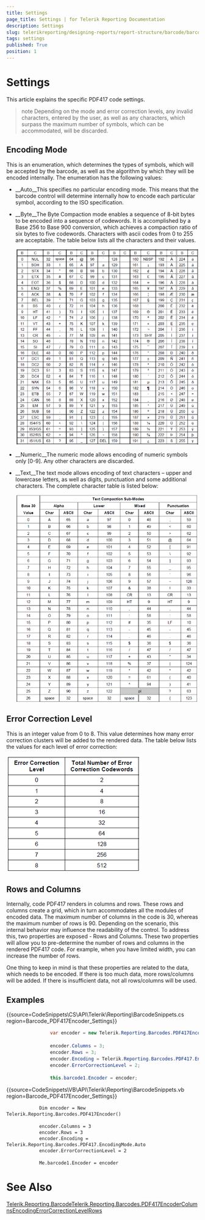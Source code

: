 ```yaml
---
title: Settings
page_title: Settings | for Telerik Reporting Documentation
description: Settings
slug: telerikreporting/designing-reports/report-structure/barcode/barcode-types/2d-barcodes/pdf417/settings
tags: settings
published: True
position: 1
---
```


# Settings



This article explains the specific PDF417 code settings.

>note Depending on the mode and error correction levels, any invalid characters, entered by the user, as well   		as any characters, which surpass the maximum number of symbols, which can be accommodated, will be discarded. 


## Encoding Mode

This is an enumeration, which determines the types of symbols, which will be accepted by the barcode, as well as
    			the algorithm by which they will be encoded internally. The enumeration has the following values:
			

* __Auto__This specifies no particular encoding mode. This means that the barcode control will determine 
					internally how to encode each particular symbol, according to the ISO specification.
				  

* __Byte__The Byte Compaction mode enables a sequence of 8-bit bytes to be encoded into a sequence of codewords. 
  				  	It is accomplished by a Base 256 to Base 900 conversion, which achieves a compaction ratio of six bytes to five codewords. 
  				  	Characters with ascii codes from 0 to 255 are acceptable. The table below lists all the characters and their values.
  				    
  ![barcode-pdf 417-table 1-byte](images/Barcodes/barcode-pdf417-table1-byte.png)

* __Numeric__The numeric mode allows encoding of numeric symbols only [0-9]. Any other characters are discarded. 
  				  

* __Text__The text mode allows encoding of text characters – upper and lowercase letters, as well as digits, 
  				  	punctuation and some additional characters. The complete character table is listed below:
  				    
  ![barcode-pdf 417-table 2-text](images/Barcodes/barcode-pdf417-table2-text.png)

## Error Correction Level

This is an integer value from 0 to 8. This value determines how many error correction clusters will be 
			added to the rendered data. The table below lists the values for each level of error correction: 
		    
  ![barcode-pdf 417-table 3-error-correction](images/Barcodes/barcode-pdf417-table3-error-correction.png)

## Rows and Columns

Internally, code PDF417 renders in columns and rows. These rows and columns create a grid, which in turn accommodates 
    	     all the modules of encoded data. The maximum number of columns in the code is 30, whereas the maximum number of rows is 90.
    	     Depending on the scenario, this internal behavior may influence the readability of the control. To address this, two properties 
    	     are exposed - Rows and Columns. These two properties will allow you to pre-determine the number of rows and columns in 
    	     the rendered PDF417 code. For example, when you have limited width, you can increase the number of rows.
    	   

One thing to keep in mind is that these properties are related to the data, which needs to be encoded. 
    	     If there is too much data, more rows/columns will be added. If there is insufficient data, not all rows/columns will be used.
    	  

## Examples

{{source=CodeSnippets\CS\API\Telerik\Reporting\BarcodeSnippets.cs region=Barcode_PDF417Encoder_Settings}}
````C#
	            var encoder = new Telerik.Reporting.Barcodes.PDF417Encoder();
	
	            encoder.Columns = 3;
	            encoder.Rows = 3;
	            encoder.Encoding = Telerik.Reporting.Barcodes.PDF417.EncodingMode.Auto;
	            encoder.ErrorCorrectionLevel = 2;
	
	            this.barcode1.Encoder = encoder;
````



{{source=CodeSnippets\VB\API\Telerik\Reporting\BarcodeSnippets.vb region=Barcode_PDF417Encoder_Settings}}
````VB.NET
	        Dim encoder = New Telerik.Reporting.Barcodes.PDF417Encoder()
	
	        encoder.Columns = 3
	        encoder.Rows = 3
	        encoder.Encoding = Telerik.Reporting.Barcodes.PDF417.EncodingMode.Auto
	        encoder.ErrorCorrectionLevel = 2
	
	        Me.barcode1.Encoder = encoder
````



# See Also
[Telerik.Reporting.Barcode](/reporting/api/Telerik.Reporting.Barcode)[Telerik.Reporting.Barcodes.PDF417Encoder](/reporting/api/Telerik.Reporting.Barcodes.PDF417Encoder)[Columns](/reporting/api/Telerik.Reporting.Barcodes.PDF417Encoder#Telerik_Reporting_Barcodes_PDF417Encoder_Columns)[Encoding](/reporting/api/Telerik.Reporting.Barcodes.PDF417Encoder#Telerik_Reporting_Barcodes_PDF417Encoder_Encoding)[ErrorCorrectionLevel](/reporting/api/Telerik.Reporting.Barcodes.PDF417Encoder#Telerik_Reporting_Barcodes_PDF417Encoder_ErrorCorrectionLevel)[Rows](/reporting/api/Telerik.Reporting.Barcodes.PDF417Encoder#Telerik_Reporting_Barcodes_PDF417Encoder_Rows)
